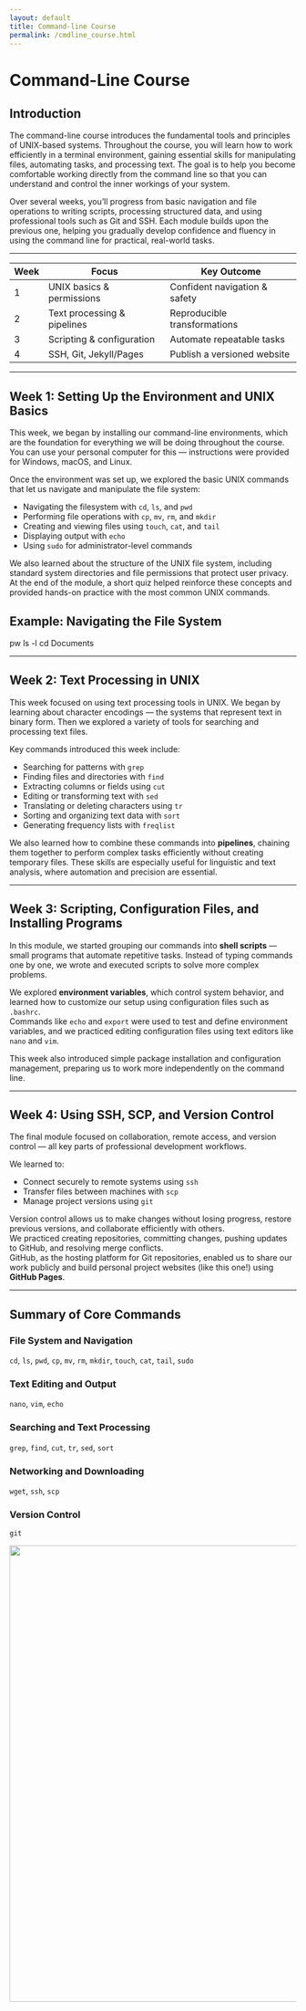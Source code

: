 ```yaml
---
layout: default
title: Command-line Course
permalink: /cmdline_course.html
---
```


# Command-Line Course

## Introduction
The command-line course introduces the fundamental tools and principles of UNIX-based systems. Throughout the course, you will learn how to work efficiently in a terminal environment, gaining essential skills for manipulating files, automating tasks, and processing text. The goal is to help you become comfortable working directly from the command line so that you can understand and control the inner workings of your system.

Over several weeks, you’ll progress from basic navigation and file operations to writing scripts, processing structured data, and using professional tools such as Git and SSH. Each module builds upon the previous one, helping you gradually develop confidence and fluency in using the command line for practical, real-world tasks.

---

| Week            | Focus                       | Key Outcome                   |
| --------------- | --------------------------- | ----------------------------- |
| 1               | UNIX basics & permissions   | Confident navigation & safety |
| 2               | Text processing & pipelines | Reproducible transformations  |
| 3               | Scripting & configuration   | Automate repeatable tasks     |
| 4               | SSH, Git, Jekyll/Pages      | Publish a versioned website   |

---


## Week 1: Setting Up the Environment and UNIX Basics
This week, we began by installing our command-line environments, which are the foundation for everything we will be doing throughout the course. You can use your personal computer for this — instructions were provided for Windows, macOS, and Linux.

Once the environment was set up, we explored the basic UNIX commands that let us navigate and manipulate the file system:
- Navigating the filesystem with `cd`, `ls`, and `pwd`
- Performing file operations with `cp`, `mv`, `rm`, and `mkdir`
- Creating and viewing files using `touch`, `cat`, and `tail`
- Displaying output with `echo`
- Using `sudo` for administrator-level commands

We also learned about the structure of the UNIX file system, including standard system directories and file permissions that protect user privacy.  
At the end of the module, a short quiz helped reinforce these concepts and provided hands-on practice with the most common UNIX commands.
## Example: Navigating the File System
pw
ls -l
cd Documents

---

## Week 2: Text Processing in UNIX
This week focused on using text processing tools in UNIX. We began by learning about character encodings — the systems that represent text in binary form. Then we explored a variety of tools for searching and processing text files.

Key commands introduced this week include:
- Searching for patterns with `grep`
- Finding files and directories with `find`
- Extracting columns or fields using `cut`
- Editing or transforming text with `sed`
- Translating or deleting characters using `tr`
- Sorting and organizing text data with `sort`
- Generating frequency lists with `freqlist`

We also learned how to combine these commands into **pipelines**, chaining them together to perform complex tasks efficiently without creating temporary files. These skills are especially useful for linguistic and text analysis, where automation and precision are essential.

---

## Week 3: Scripting, Configuration Files, and Installing Programs
In this module, we started grouping our commands into **shell scripts** — small programs that automate repetitive tasks. Instead of typing commands one by one, we wrote and executed scripts to solve more complex problems.

We explored **environment variables**, which control system behavior, and learned how to customize our setup using configuration files such as `.bashrc`.  
Commands like `echo` and `export` were used to test and define environment variables, and we practiced editing configuration files using text editors like `nano` and `vim`.

This week also introduced simple package installation and configuration management, preparing us to work more independently on the command line.

---

## Week 4: Using SSH, SCP, and Version Control
The final module focused on collaboration, remote access, and version control — all key parts of professional development workflows.

We learned to:
- Connect securely to remote systems using `ssh`
- Transfer files between machines with `scp`
- Manage project versions using `git`

Version control allows us to make changes without losing progress, restore previous versions, and collaborate efficiently with others.  
We practiced creating repositories, committing changes, pushing updates to GitHub, and resolving merge conflicts.  
GitHub, as the hosting platform for Git repositories, enabled us to share our work publicly and build personal project websites (like this one!) using **GitHub Pages**.

---

## Summary of Core Commands


### File System and Navigation
`cd`, `ls`, `pwd`, `cp`, `mv`, `rm`, `mkdir`, `touch`, `cat`, `tail`, `sudo`

### Text Editing and Output
`nano`, `vim`, `echo`

### Searching and Text Processing
`grep`, `find`, `cut`, `tr`, `sed`, `sort`

### Networking and Downloading
`wget`, `ssh`, `scp`

### Version Control
`git`


<img src="{{ '/assets/images/programming.jpg' | relative_url }}" width=800>
